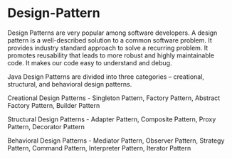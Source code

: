 # Design-Pattern

Design Patterns are very popular among software developers. A design pattern is a well-described solution to a common software problem. It provides industry standard approach to solve a recurring problem. It promotes reusability that leads to more robust and highly maintainable code. It makes our code easy to understand and debug. 

Java Design Patterns are divided into three categories – creational, structural, and behavioral design patterns.

Creational Design Patterns - Singleton Pattern, Factory Pattern, Abstract Factory Pattern, Builder Pattern

Structural Design Patterns - Adapter Pattern, Composite Pattern, Proxy Pattern, Decorator Pattern

Behavioral Design Patterns - Mediator Pattern, Observer Pattern, Strategy Pattern, Command Pattern, Interpreter Pattern, Iterator Pattern
